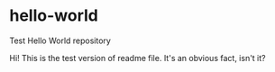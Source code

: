 # hello-world
Test Hello World repository

Hi! This is the test version of readme file. It's an obvious fact, isn't it?
